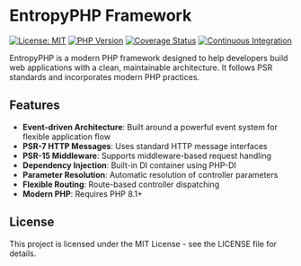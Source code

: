 # EntropyPHP Framework

[![License: MIT](https://img.shields.io/badge/License-MIT-yellow.svg)](https://opensource.org/licenses/MIT)
[![PHP Version](https://img.shields.io/badge/php-%3E%3D8.2-blue.svg)](https://php.net)
[![Coverage Status](https://coveralls.io/repos/github/Entropyphp/EntropyPHP/badge.svg?branch=main)](https://coveralls.io/github/Entropyphp/EntropyPHP?branch=main)
[![Continuous Integration](https://github.com/Entropyphp/EntropyPHP/actions/workflows/ci.yml/badge.svg?branch=main)](https://github.com/Entropyphp/EntropyPHP/actions/workflows/ci.yml)

EntropyPHP is a modern PHP framework designed to help developers build web applications with a clean, maintainable architecture. It follows PSR standards and incorporates modern PHP practices.

## Features

- **Event-driven Architecture**: Built around a powerful event system for flexible application flow
- **PSR-7 HTTP Messages**: Uses standard HTTP message interfaces
- **PSR-15 Middleware**: Supports middleware-based request handling
- **Dependency Injection**: Built-in DI container using PHP-DI
- **Parameter Resolution**: Automatic resolution of controller parameters
- **Flexible Routing**: Route-based controller dispatching
- **Modern PHP**: Requires PHP 8.1+

## License

This project is licensed under the MIT License - see the LICENSE file for details.
